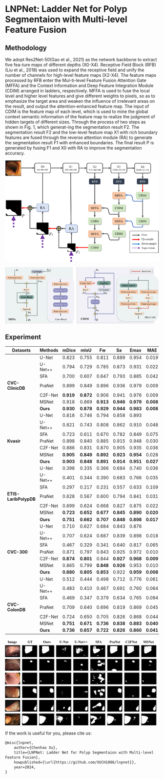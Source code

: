 # LNPNet: Ladder Net for Polyp Segmentaion with Multi-level Feature Fusion

## Methodology

We adopt Res2Net-50(Gao et al., 2021) as the network backbone to extract five fea-ture maps of different depths (X0-X4). Receptive Field Block (RFB)(Liu et al., 2018) was used to expand the receptive field and unify the number of channels for high-level feature maps (X2-X4). The feature maps processed by RFB enter the Mul-ti-level Feature Fusion Attention Gate (MFFA) and the Context Information and Deep Feature Integration Module (CDIM) arranged in ladders, respectively. MFFA is used to fuse the local level and higher level features and give different weights to pixels, so as to emphasize the target area and weaken the influence of irrelevant areas on the result, and output the attention-enhanced feature map. The input of CDIM is the feature map of each level, which is used to mine the global context semantic information of the feature map to realize the judgment of hidden targets of different sizes. Through the process of two steps as shown in Fig. 1, which generat-ing the segmentation result F2. The segmentation result F2 and the low-level feature map X1 with rich boundary features are fused through the reverse attention module (RA) to generate the segmentation result F1 with enhanced boundaries. The final result P is generated by fusing F1 and X0 with RA to improve the segmentation accuracy.

![本地路径](1.png "Overview of proposed LNPNet")

![本地路径](2.png "MFFA &amp; CDIM")

## Experiment

| Datasets                     | Methods        | mDice           | mIoU            | Fw              | Sa              | Emax            | MAE             |
| ---------------------------- | -------------- | --------------- | --------------- | --------------- | --------------- | --------------- | --------------- |
|                              | U-Net          | 0.823           | 0.755           | 0.811           | 0.889           | 0.954           | 0.019           |
|                              | U-Net++        | 0.794           | 0.729           | 0.785           | 0.873           | 0.931           | 0.022           |
|                              | SFA            | 0.700           | 0.607           | 0.647           | 0.793           | 0.885           | 0.042           |
| **CVC-ClinicDB**       | PraNet         | 0.899           | 0.849           | 0.896           | 0.936           | 0.979           | 0.009           |
|                              | C2F-Net        | **0.919** | **0.872** | 0.906           | 0.941           | 0.976           | 0.009           |
|                              | MSNet          | 0.918           | 0.869           | **0.913** | **0.946** | **0.979** | **0.008** |
|                              | **Ours** | **0.930** | **0.878** | **0.929** | **0.944** | **0.983** | **0.008** |
|                              | U-Net          | 0.818           | 0.746           | 0.794           | 0.858           | 0.893           |                 |
|                              | U-Net++        | 0.821           | 0.743           | 0.808           | 0.862           | 0.910           | 0.048           |
|                              | SFA            | 0.723           | 0.611           | 0.670           | 0.782           | 0.849           | 0.075           |
| **Kvasir**             | PraNet         | 0.898           | 0.840           | 0.885           | 0.915           | 0.948           | 0.030           |
|                              | C2F-Net        | 0.886           | 0.831           | 0.870           | 0.905           | 0.935           | 0.036           |
|                              | MSNet          | **0.905** | **0.849** | **0.892** | **0.923** | **0.954** | 0.028           |
|                              | **Ours** | **0.903** | **0.848** | **0.891** | **0.914** | **0.951** | **0.027** |
|                              | U-Net          | 0.398           | 0.335           | 0.366           | 0.684           | 0.740           | 0.036           |
|                              | U-Net++        | 0.401           | 0.344           | 0.390           | 0.683           | 0.766           | 0.035           |
|                              | SFA            | 0.297           | 0.217           | 0.231           | 0.557           | 0.633           | 0.109           |
| **ETIS- LaribPolypDB** | PraNet         | 0.628           | 0.567           | 0.600           | 0.794           | 0.841           | 0.031           |
|                              | C2F-Net        | 0.699           | 0.624           | 0.668           | 0.827           | 0.875           | 0.022           |
|                              | MSNet          | **0.723** | **0.652** | **0.677** | **0.845** | **0.890** | **0.020** |
|                              | **Ours** | **0.751** | **0.662** | **0.707** | **0.848** | **0.898** | **0.017** |
|                              | U-Net          | 0.710           | 0.627           | 0.684           | 0.843           | 0.876           |                 |
|                              | U-Net++        | 0.707           | 0.624           | 0.687           | 0.839           | 0.898           | 0.018           |
|                              | SFA            | 0.467           | 0.329           | 0.341           | 0.640           | 0.817           | 0.065           |
| **CVC-300**            | PraNet         | 0.871           | 0.797           | 0.843           | 0.925           | 0.972           | 0.010           |
|                              | C2F-Net        | **0.874** | **0.801** | 0.844           | **0.927** | **0.968** | **0.009** |
|                              | MSNet          | 0.865           | 0.799           | **0.848** | **0.926** | 0.953           | 0.010           |
|                              | **Ours** | **0.880** | **0.805** | **0.853** | 0.922           | **0.959** | **0.008** |
|                              | U-Net          | 0.512           | 0.444           | 0.498           | 0.712           | 0.776           | 0.061           |
|                              | U-Net++        | 0.483           | 0.410           | 0.467           | 0.691           | 0.760           | 0.064           |
|                              | SFA            | 0.469           | 0.347           | 0.379           | 0.634           | 0.765           | 0.094           |
| **CVC-ColonDB**        | PraNet         | 0.709           | 0.640           | 0.696           | 0.819           | 0.869           | 0.045           |
|                              | C2F-Net        | 0.724           | 0.650           | 0.705           | 0.826           | 0.868           | 0.044           |
|                              | MSNet          | **0.751** | **0.671** | **0.736** | **0.838** | **0.883** | **0.040** |
|                              | **Ours** | **0.736** | **0.657** | **0.722** | **0.826** | **0.860** | **0.041** |

![本地路径](3.png "相对路径演示,上一级目录")

If the work is useful for you, please cite us:

```
@misc{lnpnet,
    author={Chenhao Xu},
    title={LNPNet: Ladder Net for Polyp Segmentaion with Multi-level Feature Fusion},
    howpublished={\url{https://github.com/XUCH1008/lnpnet}},
    year=2024,
}
```
